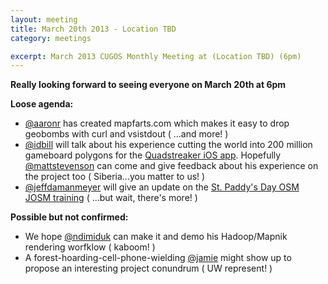 ```yaml
---
layout: meeting
title: March 20th 2013 - Location TBD
category: meetings

excerpt: March 2013 CUGOS Monthly Meeting at (Location TBD) (6pm)
---
```

 
__Really looking forward to seeing everyone on March 20th at 6pm__

__Loose agenda:__

* [@aaronr](https://github.com/aaronr) has created mapfarts.com which makes it easy to drop geobombs with curl and vsistdout ( ...and more! )
* [@idbill](https://github.com/idbill) will talk about his experience cutting the world into 200 million gameboard polygons for the [Quadstreaker iOS app](https://itunes.apple.com/us/app/quadstreaker/id594669001?mt=8). Hopefully [@mattstevenson](http://coregis.net) can come and give feedback about his experience on the project too ( Siberia...you matter to us! )
* [@jeffdamanmeyer](https://github.com/GWHAThistory) will give an update on the [St. Paddy's Day OSM JOSM training](http://www.meetup.com/OpenStreetMap-Seattle/events/107558542/) ( ...but wait, there's more! )

__Possible but not confirmed:__

* We hope [@ndimiduk](https://github.com/ndimiduk) can make it and demo his Hadoop/Mapnik rendering worfklow ( kaboom! )
* A forest-hoarding-cell-phone-wielding [@jamie](https://groups.google.com/forum/?fromgroups=#!topic/cugos/JyUQ0pLFGMw) might show up to propose an interesting project conundrum ( UW represent! )
